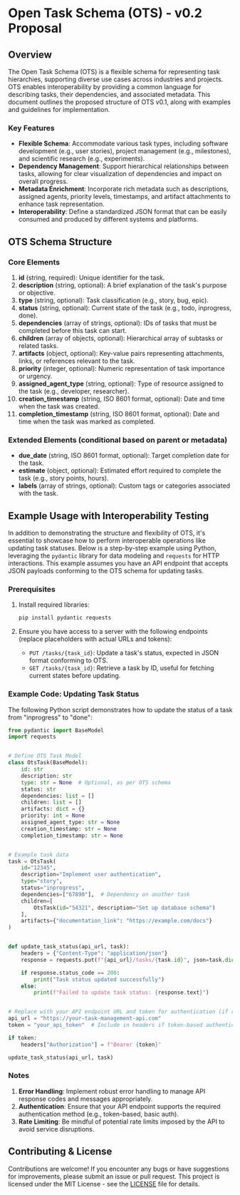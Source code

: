 
# **Open Task Schema (OTS) - v0.2 Proposal**

## Overview

The Open Task Schema (OTS) is a flexible schema for representing task hierarchies, supporting diverse 
use cases across industries and projects. OTS enables interoperability by providing a common language for 
describing tasks, their dependencies, and associated metadata. This document outlines the proposed structure of 
OTS v0.1, along with examples and guidelines for implementation.

### Key Features

- **Flexible Schema**: Accommodate various task types, including software development (e.g., user stories), 
project management (e.g., milestones), and scientific research (e.g., experiments).
- **Dependency Management**: Support hierarchical relationships between tasks, allowing for clear visualization 
of dependencies and impact on overall progress.
- **Metadata Enrichment**: Incorporate rich metadata such as descriptions, assigned agents, priority levels, 
timestamps, and artifact attachments to enhance task representation.
- **Interoperability**: Define a standardized JSON format that can be easily consumed and produced by different 
systems and platforms.

## OTS Schema Structure

### Core Elements

1. **id** (string, required): Unique identifier for the task.
2. **description** (string, optional): A brief explanation of the task's purpose or objective.
3. **type** (string, optional): Task classification (e.g., story, bug, epic).
4. **status** (string, optional): Current state of the task (e.g., todo, inprogress, done).
5. **dependencies** (array of strings, optional): IDs of tasks that must be completed before this task can 
start.
6. **children** (array of objects, optional): Hierarchical array of subtasks or related tasks.
7. **artifacts** (object, optional): Key-value pairs representing attachments, links, or references relevant to 
the task.
8. **priority** (integer, optional): Numeric representation of task importance or urgency.
9. **assigned_agent_type** (string, optional): Type of resource assigned to the task (e.g., developer, 
researcher).
10. **creation_timestamp** (string, ISO 8601 format, optional): Date and time when the task was created.
11. **completion_timestamp** (string, ISO 8601 format, optional): Date and time when the task was marked as 
completed.

### Extended Elements (conditional based on parent or metadata)

- **due_date** (string, ISO 8601 format, optional): Target completion date for the task.
- **estimate** (object, optional): Estimated effort required to complete the task (e.g., story points, hours).
- **labels** (array of strings, optional): Custom tags or categories associated with the task.

## Example Usage with Interoperability Testing

In addition to demonstrating the structure and flexibility of OTS, it's essential to showcase how to perform 
interoperable operations like updating task statuses. Below is a step-by-step example using Python, leveraging 
the `pydantic` library for data modeling and `requests` for HTTP interactions. This example assumes you have an 
API endpoint that accepts JSON payloads conforming to the OTS schema for updating tasks.

### Prerequisites

1. Install required libraries:

   ```bash
   pip install pydantic requests
   ```

2. Ensure you have access to a server with the following endpoints (replace placeholders with actual URLs and 
tokens):
   - `PUT /tasks/{task_id}`: Update a task's status, expected in JSON format conforming to OTS.
   - `GET /tasks/{task_id}`: Retrieve a task by ID, useful for fetching current states before updating.

### Example Code: Updating Task Status


The following Python script demonstrates how to update the status of a task from "inprogress" to "done":

```python
from pydantic import BaseModel
import requests


# Define OTS Task Model
class OtsTask(BaseModel):
    id: str
    description: str
    type: str = None  # Optional, as per OTS schema
    status: str
    dependencies: list = []
    children: list = []
    artifacts: dict = {}
    priority: int = None
    assigned_agent_type: str = None
    creation_timestamp: str = None
    completion_timestamp: str = None


# Example task data
task = OtsTask(
    id="12345",
    description="Implement user authentication",
    type="story",
    status="inprogress",
    dependencies=["67890"],  # Dependency on another task
    children=[
        OtsTask(id="54321", description="Set up database schema")
    ],
    artifacts={"documentation_link": "https://example.com/docs"}
)


def update_task_status(api_url, task):
    headers = {"Content-Type": "application/json"}
    response = requests.put(f"{api_url}/tasks/{task.id}", json=task.dict(), headers=headers)

    if response.status_code == 200:
        print("Task status updated successfully")
    else:
        print(f"Failed to update task status: {response.text}")


# Replace with your API endpoint URL and token for authentication (if required)
api_url = "https://your-task-management-api.com"
token = "your_api_token"  # Include in headers if token-based authentication is used

if token:
    headers["Authorization"] = f"Bearer {token}"

update_task_status(api_url, task)
```


### Notes

1. **Error Handling**: Implement robust error handling to manage API response codes and messages appropriately.
2. **Authentication**: Ensure that your API endpoint supports the required authentication method (e.g., 
token-based, basic auth).
3. **Rate Limiting**: Be mindful of potential rate limits imposed by the API to avoid service disruptions.

## Contributing & License

Contributions are welcome! If you encounter any bugs or have suggestions for improvements, please submit an 
issue or pull request. This project is licensed under the MIT License - see the [LICENSE](LICENSE) file for 
details.


